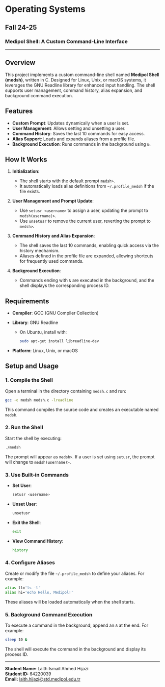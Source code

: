 # Operating Systems

## Fall 24-25

### Medipol Shell: A Custom Command-Line Interface

--- 

## Overview

This project implements a custom command-line shell named **Medipol Shell (medsh)**, written in C. Designed for Linux, Unix, or macOS systems, it leverages the GNU Readline library for enhanced input handling. The shell supports user management, command history, alias expansion, and background command execution.

## Features

- **Custom Prompt**: Updates dynamically when a user is set.
- **User Management**: Allows setting and unsetting a user.
- **Command History**: Saves the last 10 commands for easy access.
- **Alias Support**: Loads and expands aliases from a profile file.
- **Background Execution**: Runs commands in the background using `&`.

## How It Works

1. **Initialization**:  
   - The shell starts with the default prompt `medsh>`.
   - It automatically loads alias definitions from `~/.profile_medsh` if the file exists.

2. **User Management and Prompt Update**:  
   - Use `setusr <username>` to assign a user, updating the prompt to `medsh(username)>`.
   - Use `unsetusr` to remove the current user, reverting the prompt to `medsh>`.

3. **Command History and Alias Expansion**:  
   - The shell saves the last 10 commands, enabling quick access via the history mechanism.
   - Aliases defined in the profile file are expanded, allowing shortcuts for frequently used commands.

4. **Background Execution**:  
   - Commands ending with `&` are executed in the background, and the shell displays the corresponding process ID.

## Requirements

- **Compiler**: GCC (GNU Compiler Collection)  
- **Library**: GNU Readline  
  - On Ubuntu, install with:  
    
    ```bash
    sudo apt-get install libreadline-dev
    ```
  
- **Platform**: Linux, Unix, or macOS

## Setup and Usage

### 1. Compile the Shell

Open a terminal in the directory containing `medsh.c` and run:

```sh
gcc -o medsh medsh.c -lreadline
```

This command compiles the source code and creates an executable named `medsh`.

### 2. Run the Shell

Start the shell by executing:

```sh
./medsh
```

The prompt will appear as `medsh>`.
If a user is set using `setusr`, the prompt will change to `medsh(username)>`.

### 3. Use Built-in Commands

- **Set User**:

  ```sh
  setusr <username>
  ```

- **Unset User**:

  ```sh
  unsetusr
  ```

- **Exit the Shell**:

  ```sh
  exit
  ```

- **View Command History**:

  ```sh
  history
  ```

### 4. Configure Aliases

Create or modify the file `~/.profile_medsh` to define your aliases. For example:

```sh
alias ll='ls -l'
alias hi='echo Hello, Medipol!'
```

These aliases will be loaded automatically when the shell starts.

### 5. Background Command Execution

To execute a command in the background, append an `&` at the end. For example:

```sh
sleep 10 &
```

The shell will execute the command in the background and display its process ID.

---  
 
**Student Name:** Laith Ismail Ahmed Hijazi  
**Student ID:** 64220039  
**Email:** laith.hijazi@std.medipol.edu.tr
